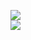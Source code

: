 [![](https://img.shields.io/badge/Made%20With-Github%20Spray-lightgrey.svg?style=for-the-badge&logo=github)](https://github.com/Annihil/github-spray#7012)  
[![](https://i.imgur.com/2DrTn0Z.gif)](https://github.com/Annihil/github-spray)
